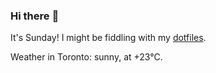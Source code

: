 ### Hi there :wave:

It's Sunday! I might be fiddling with my [dotfiles](https://github.com/bewuethr/dotfiles).

Weather in Toronto: sunny, at +23°C.
